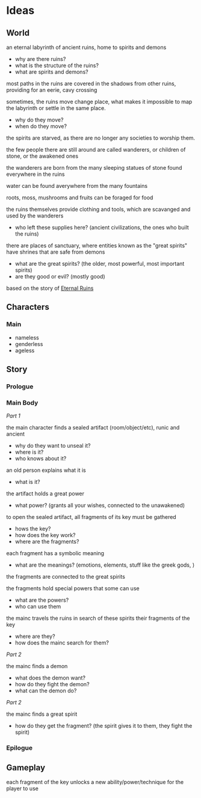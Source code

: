 # Ideas

## World

an eternal labyrinth of ancient ruins, home to spirits and demons

- why are there ruins?
- what is the structure of the ruins?
- what are spirits and demons?

most paths in the ruins are covered in the shadows from other ruins, providing for an eerie, cavy crossing

sometimes, the ruins move change place, what makes it impossible to map the labyrinth or settle in the same place.

- why do they move?
- when do they move?

the spirits are starved, as there are no longer any societies to worship them.

the few people there are still around are called wanderers, or children of stone, or the awakened ones

the wanderers are born from the many sleeping statues of stone found everywhere in the ruins

water can be found averywhere from the many fountains

roots, moss, mushrooms and fruits can be foraged for food

the ruins themselves provide clothing and tools, which are scavanged and used by the wanderers

- who left these supplies here? (ancient civilizations, the ones who built the ruins)

there are places of sanctuary, where entities known as the "great spirits" have shrines that are safe from demons

- what are the great spirits? (the older, most powerful, most important spirits)
- are they good or evil? (mostly good)

based on the story of [Eternal Ruins](https://www.youtube.com/@Eternal_ruins)

## Characters

### Main

- nameless
- genderless
- ageless

## Story

### Prologue

### Main Body

_Part 1_

the main character finds a sealed artifact (room/object/etc), runic and ancient

- why do they want to unseal it?
- where is it?
- who knows about it?

an old person explains what it is

- what is it?

the artifact holds a great power

- what power? (grants all your wishes, connected to the unawakened)

to open the sealed artifact, all fragments of its key must be gathered

- hows the key?
- how does the key work?
- where are the fragments?

each fragment has a symbolic meaning

- what are the meanings? (emotions, elements, stuff like the greek gods, )

the fragments are connected to the great spirits

the fragments hold special powers that some can use

- what are the powers?
- who can use them

the mainc travels the ruins in search of these spirits their fragments of the key

- where are they?
- how does the mainc search for them?

_Part 2_

the mainc finds a demon

- what does the demon want?
- how do they fight the demon?
- what can the demon do?

_Part 2_

the mainc finds a great spirit

- how do they get the fragment? (the spirit gives it to them, they fight the spirit)

### Epilogue

## Gameplay

each fragment of the key unlocks a new ability/power/technique for the player to use
